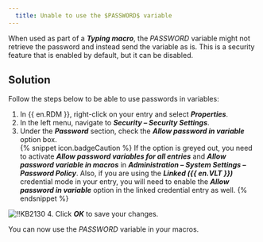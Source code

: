 ```yaml
---
  title: Unable to use the $PASSWORD$ variable
---
```

When used as part of a ***Typing macro***, the $PASSWORD$ variable might not retrieve the password and instead send the variable as is. This is a security feature that is enabled by default, but it can be disabled.
## Solution
Follow the steps below to be able to use passwords in variables:
1. In {{ en.RDM }}, right-click on your entry and select ***Properties***.
1. In the left menu, navigate to ***Security – Security Settings***.
1. Under the ***Password*** section, check the ***Allow password in variable*** option box.  
{% snippet icon.badgeCaution %}
If the option is greyed out, you need to activate ***Allow password variables for all entries*** and ***Allow password variable in macros*** in ***Administration – System Settings – Password Policy***.
Also, if you are using the ***Linked ({{ en.VLT }})*** credential mode in your entry, you will need to enable the ***Allow password in variable*** option in the linked credential entry as well.
{% endsnippet %}  

![!!KB2130](https://webdevolutions.azureedge.net/docs/en/kb/KB2130.png)
4. Click ***OK*** to save your changes.  

You can now use the $PASSWORD$ variable in your macros.
